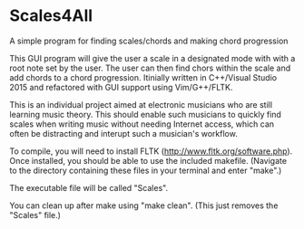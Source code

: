 # Scales4All
A simple program for finding scales/chords and making chord progression

This GUI program will give the user a scale in a designated mode with with a root note set by the user. The user can then find chors within the scale and add chords to a chord progression.
Itinially written in C++/Visual Studio 2015 and refactored with GUI support using Vim/G++/FLTK.

This is an individual project aimed at electronic musicians who are still learning music theory. This should enable such musicians to quickly find scales when writing music without needing Internet access, which can often be distracting and interupt such a musician's workflow.

To compile, you will need to install FLTK (http://www.fltk.org/software.php). Once installed, you should be able to use the included makefile. (Navigate to the directory containing these files in your terminal and enter "make".)

The executable file will be called "Scales".

You can clean up after make using "make clean". (This just removes the "Scales" file.)
